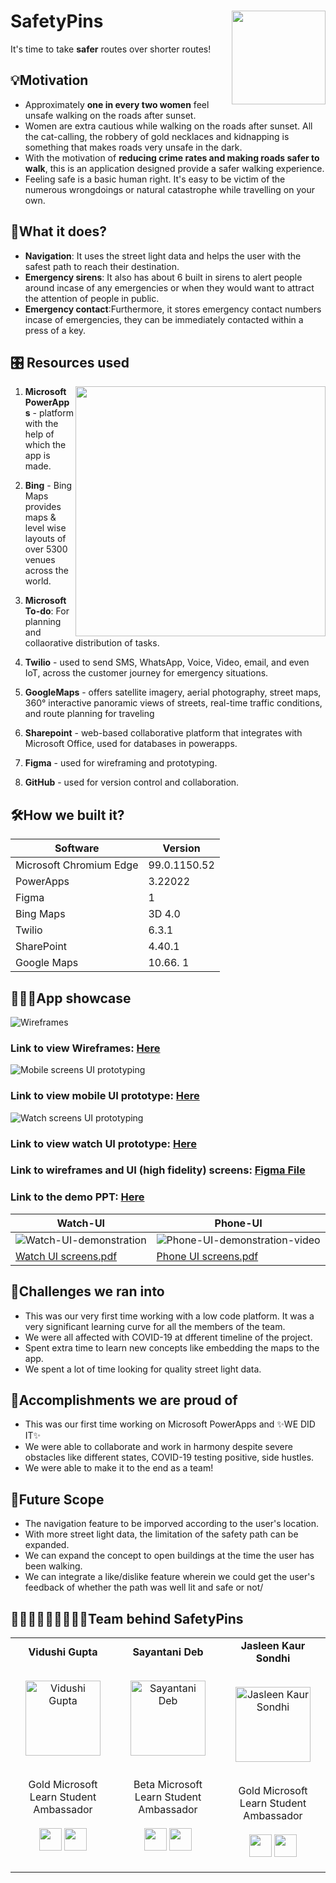 # SafetyPins  <img src=https://user-images.githubusercontent.com/55969597/160252515-1b9dddb6-b781-4beb-8abd-a476d9acaf97.png width=150 align='right'>

It's time to take **safer** routes over shorter routes!

## 💡Motivation 

- Approximately **one in every two women** feel unsafe walking on the roads after sunset. 
- Women are extra cautious while walking on the roads after sunset. All the cat-calling, the robbery of gold necklaces and kidnapping is something that makes roads very unsafe in the dark. 
- With the motivation of **reducing crime rates and making roads safer to walk**, this is an application designed provide a safer walking experience. 
- Feeling safe is a basic human right. It's easy to be victim of the numerous wrongdoings or natural catastrophe while travelling on your own.

## 📲What it does?

- **Navigation**: It uses the street light data and helps the user with the safest path to reach their destination. 
- **Emergency sirens**: It also has about 6 built in sirens to alert people around incase of any emergencies or when they would want to attract the attention of people in public.
- **Emergency contact**:Furthermore, it stores emergency contact numbers incase of emergencies, they can be immediately contacted within a press of a key.

## 🎛️ Resources used
<img src="https://user-images.githubusercontent.com/55969597/160252835-808ad6c0-5b0b-4353-b6b9-131ae3a1a5a5.png" width="400px" align='right' > 

1. **Microsoft PowerApps** -  platform with the help of which the app is made.

2. **Bing** - Bing Maps provides maps & level wise layouts of over 5300 venues across the world.

3. **Microsoft To-do**: For planning and collaorative distribution of tasks.

5. **Twilio** - used to send SMS, WhatsApp, Voice, Video, email, and even IoT, across the customer journey for emergency situations.

6. **GoogleMaps** - offers satellite imagery, aerial photography, street maps, 360° interactive panoramic views of streets, real-time traffic conditions, and route planning for traveling

7. **Sharepoint** - web-based collaborative platform that integrates with Microsoft Office, used for databases in powerapps.

8. **Figma** - used for wireframing and prototyping.

9. **GitHub** - used for version control and collaboration.

## 🛠️How we built it? 
| Software | Version |
|----------|-------|
| Microsoft Chromium Edge | 99.0.1150.52 |
| PowerApps | 3.22022 |
| Figma | 1 |
| Bing Maps | 3D 4.0 |
| Twilio | 6.3.1 |
| SharePoint | 4.40.1 |
| Google Maps | 10.66. 1 |

## 👩🏻‍💻App showcase 

![Wireframes]()
### Link to view Wireframes: [Here]()

![Mobile screens UI prototyping](https://user-images.githubusercontent.com/74983536/159151913-3fd9cfa9-3a96-45bb-bbc6-c6af0f694802.png)

### Link to view mobile UI prototype: [Here](https://www.figma.com/proto/9kMXLCJ9LCxQZ7J4Yhrr09/SafetyPins?page-id=2%3A67&node-id=2%3A67&viewport=241%2C48%2C0.15&scaling=scale-down&starting-point-node-id=2%3A781)

![Watch screens UI prototyping](https://user-images.githubusercontent.com/74983536/159151953-25a75e62-b877-4788-a901-253f4d1de368.png)


### Link to view watch UI prototype: [Here](https://www.figma.com/proto/9kMXLCJ9LCxQZ7J4Yhrr09/SafetyPins?page-id=0%3A1&node-id=0%3A1&viewport=241%2C48%2C0.29&scaling=scale-down&starting-point-node-id=2%3A3)

### Link to wireframes and UI (high fidelity) screens: [Figma File](https://www.figma.com/file/9kMXLCJ9LCxQZ7J4Yhrr09/SafetyPins?node-id=2%3A67)
### Link to the demo PPT: [Here](https://stdntpartners-my.sharepoint.com/:p:/g/personal/vidushi_gupta_1_studentambassadors_com/EcRx-udxcI9Nk6Bi4UmVhMQB8cuYDeqSuAnDjGzF4YwNVA?e=5h3lKc)


| Watch-UI | Phone-UI |
|----------|----------|
| ![Watch-UI-demonstration](https://user-images.githubusercontent.com/74983536/159152313-64c61679-b658-4af1-82d3-f03c125519d2.gif) | ![Phone-UI-demonstration-video](https://user-images.githubusercontent.com/74983536/159152346-1bc4a208-818d-4389-9f3b-5f8abf0b461a.gif) |
| [Watch UI screens.pdf](https://github.com/SayantaniDeb/SafetyPins/files/8310806/Watch.UI.screens.pdf) | [Phone UI screens.pdf](https://github.com/SayantaniDeb/SafetyPins/files/8310808/Phone.UI.screens.pdf) |







## 🧠Challenges we ran into 

- This was our very first time working with a low code platform. It was a very significant learning curve for all the members of the team.
- We were all affected with COVID-19 at dfferent timeline of the project.
- Spent extra time to learn new concepts like embedding the maps to the app.
- We spent a lot of time looking for quality street light data.


## 🥇Accomplishments we are proud of
- This was our first time working on Microsoft PowerApps and ✨WE DID IT✨
- We were able to collaborate and work in harmony despite severe obstacles like different states, COVID-19 testing positive, side hustles.
- We were able to make it to the end as a team!

## 🚀Future Scope
- The navigation feature to be imporved according to the user's location.
- With more street light data, the limitation of the safety path can be expanded.
- We can expand the concept to open buildings at the time the user has been walking.
- We can integrate a like/dislike feature wherein we could get the user's feedback of whether the path was well lit and safe or not/


## 👩🏻‍💻👩🏻‍💻👩🏻‍💻Team behind SafetyPins


<table align="center">
<tr align="center">
<td>
<strong>Vidushi Gupta</strong>
<p align="center">
  <br>
<img src = "https://i.ibb.co/DgfT0wS/Group-48.png"  height="120" alt="Vidushi Gupta">
</p>
<p align="center">
<br> Gold Microsoft <br> Learn Student Ambassador
<br> <br> <a href = "https://github.com/Vidushi-Gupta"><img src = "http://www.iconninja.com/files/241/825/211/round-collaboration-social-github-code-circle-network-icon.svg" width="36" height = "36"/></a>
<a href = "https://www.linkedin.com/in/vidushi-gupta07/">
<img src = "http://www.iconninja.com/files/863/607/751/network-linkedin-social-connection-circular-circle-media-icon.svg" width="36" height="36"/>
</a>
</p>
</td>
<td>
<strong>Sayantani Deb</strong>
<p align="center">
  <br>
<img src = "https://user-images.githubusercontent.com/74983536/159154160-3f6cfb50-73e7-4ea0-9d0d-3948cd7f7bed.png"  height="120" alt="Sayantani Deb">
</p>
<p align="center">
<br> Beta Microsoft <br> Learn Student Ambassador
<br> <br> <a href = "https://github.com/SayantaniDeb"><img src = "http://www.iconninja.com/files/241/825/211/round-collaboration-social-github-code-circle-network-icon.svg" width="36" height = "36"/></a>
<a href = "https://www.linkedin.com/in/sayantani-deb-035794200/">
<img src = "http://www.iconninja.com/files/863/607/751/network-linkedin-social-connection-circular-circle-media-icon.svg" width="36" height="36"/>
</a>
</p>
</td>
<td>
<strong>Jasleen Kaur Sondhi</strong>
<p align="center">
  <br>
<img src = "https://avatars.githubusercontent.com/u/25451422?v=4"  height="120" alt="Jasleen Kaur Sondhi">
</p>
<p align="center">
<br> Gold Microsoft <br> Learn Student Ambassador
<br> <br> <a href = "https://github.com/jasleen101010"><img src = "http://www.iconninja.com/files/241/825/211/round-collaboration-social-github-code-circle-network-icon.svg" width="36" height = "36"/></a>
<a href = "https://www.linkedin.com/in/jasleen-sondhi/">
<img src = "http://www.iconninja.com/files/863/607/751/network-linkedin-social-connection-circular-circle-media-icon.svg" width="36" height="36"/>
</a>
</p>
</td>
</tr>
</table>










